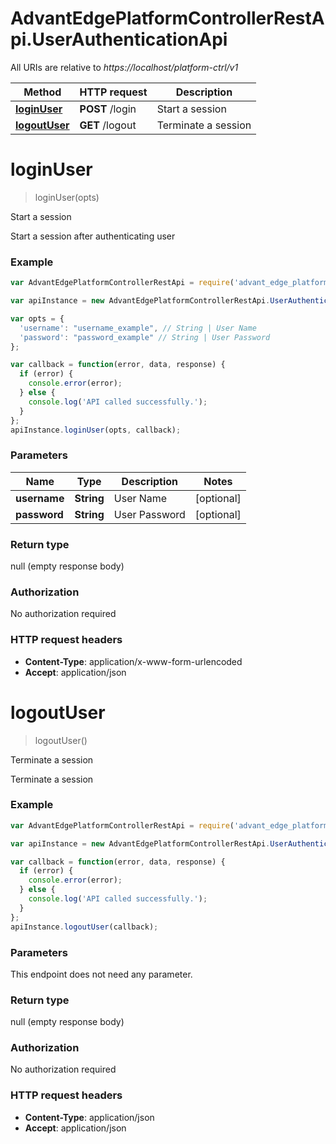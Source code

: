 # AdvantEdgePlatformControllerRestApi.UserAuthenticationApi

All URIs are relative to *https://localhost/platform-ctrl/v1*

Method | HTTP request | Description
------------- | ------------- | -------------
[**loginUser**](UserAuthenticationApi.md#loginUser) | **POST** /login | Start a session
[**logoutUser**](UserAuthenticationApi.md#logoutUser) | **GET** /logout | Terminate a session


<a name="loginUser"></a>
# **loginUser**
> loginUser(opts)

Start a session

Start a session after authenticating user

### Example
```javascript
var AdvantEdgePlatformControllerRestApi = require('advant_edge_platform_controller_rest_api');

var apiInstance = new AdvantEdgePlatformControllerRestApi.UserAuthenticationApi();

var opts = { 
  'username': "username_example", // String | User Name
  'password': "password_example" // String | User Password
};

var callback = function(error, data, response) {
  if (error) {
    console.error(error);
  } else {
    console.log('API called successfully.');
  }
};
apiInstance.loginUser(opts, callback);
```

### Parameters

Name | Type | Description  | Notes
------------- | ------------- | ------------- | -------------
 **username** | **String**| User Name | [optional] 
 **password** | **String**| User Password | [optional] 

### Return type

null (empty response body)

### Authorization

No authorization required

### HTTP request headers

 - **Content-Type**: application/x-www-form-urlencoded
 - **Accept**: application/json

<a name="logoutUser"></a>
# **logoutUser**
> logoutUser()

Terminate a session

Terminate a session

### Example
```javascript
var AdvantEdgePlatformControllerRestApi = require('advant_edge_platform_controller_rest_api');

var apiInstance = new AdvantEdgePlatformControllerRestApi.UserAuthenticationApi();

var callback = function(error, data, response) {
  if (error) {
    console.error(error);
  } else {
    console.log('API called successfully.');
  }
};
apiInstance.logoutUser(callback);
```

### Parameters
This endpoint does not need any parameter.

### Return type

null (empty response body)

### Authorization

No authorization required

### HTTP request headers

 - **Content-Type**: application/json
 - **Accept**: application/json

